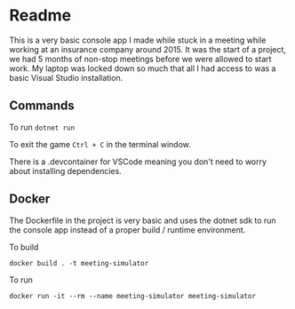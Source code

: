 # Readme

This is a very basic console app I made while stuck in a meeting while working at an insurance company around 2015. It was the start of a project, we had 5 months of non-stop meetings before we were allowed to start work. My laptop was locked down so much that all I had access to was a basic Visual Studio installation.

## Commands

To run `dotnet run`

To exit the game `Ctrl + C` in the terminal window.

There is a .devcontainer for VSCode meaning you don't need to worry about installing dependencies.

## Docker

The Dockerfile in the project is very basic and uses the dotnet sdk to run the console app instead of a proper build / runtime environment.

To build

`docker build . -t meeting-simulator`

To run

`docker run -it --rm --name meeting-simulator meeting-simulator`